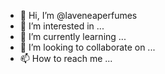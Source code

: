- 👋 Hi, I’m @laveneaperfumes
- 👀 I’m interested in ...
- 🌱 I’m currently learning ...
- 💞️ I’m looking to collaborate on ...
- 📫 How to reach me ...

<!---
laveneaperfumes/laveneaperfumes is a ✨ special ✨ repository because its `README.md` (this file) appears on your GitHub profile.
You can click the Preview link to take a look at your changes.
--->
